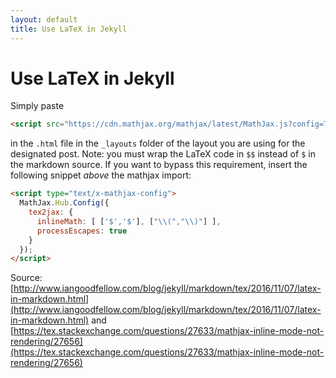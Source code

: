 ```yaml
---
layout: default
title: Use LaTeX in Jekyll
---
```


# Use LaTeX in Jekyll 

Simply paste 

```html
<script src="https://cdn.mathjax.org/mathjax/latest/MathJax.js?config=TeX-AMS-MML_HTMLorMML" type="text/javascript"></script>
```

in the `.html` file in the `_layouts` folder of the layout you are using for the designated post. Note: you must wrap the LaTeX code in `$$` instead of `$` in the markdown source. If you want to bypass this requirement, insert the following snippet _above_ the mathjax import: 

```html
<script type="text/x-mathjax-config">
  MathJax.Hub.Config({
    tex2jax: {
      inlineMath: [ ['$','$'], ["\\(","\\)"] ],
      processEscapes: true
    }
  });
</script>
```

Source: [http://www.iangoodfellow.com/blog/jekyll/markdown/tex/2016/11/07/latex-in-markdown.html](http://www.iangoodfellow.com/blog/jekyll/markdown/tex/2016/11/07/latex-in-markdown.html) and [https://tex.stackexchange.com/questions/27633/mathjax-inline-mode-not-rendering/27656](https://tex.stackexchange.com/questions/27633/mathjax-inline-mode-not-rendering/27656)
